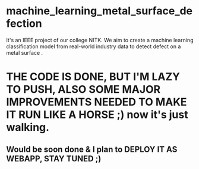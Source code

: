# machine_learning_metal_surface_defection
It's an IEEE project of our college NITK. We aim to create a machine learning classification model from real-world industry data to detect defect on a metal surface .

# THE CODE IS DONE, BUT I'M LAZY TO PUSH, ALSO SOME MAJOR IMPROVEMENTS NEEDED TO MAKE IT RUN LIKE A HORSE ;) now it's just walking.
## Would be soon done & I plan to DEPLOY IT AS WEBAPP, STAY TUNED ;)
